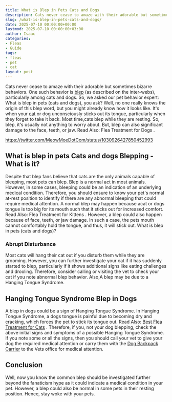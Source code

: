 ```yaml
---
title: What is Blep in Pets Cats and Dogs
description: Cats never cease to amaze with their adorable but sometimes bizarre behaviors. One such behavior is blep as described on the inter-webs, particularly among...
slug: /what-is-blep-in-pets-cats-and-dogs/
date: 2025-07-10 00:00:00+00:00
lastmod: 2025-07-10 00:00:00+03:00
author: Isaac
categories:
- Fleas
- Guide
tags:
- fleas
- pet
- cat
layout: post
---
```

Cats never cease to amaze with their adorable but sometimes bizarre behaviors. One such behavior is 
[blep](https://www.reddit.com/r/Blep/)
 (as described on the inter-webs), particularly among cats and dogs. So, we asked our pet behavior expert: What is blep in pets (cats and dogs), you ask?
Well, no one really knows the origin of this blep word, but you might already know how it looks like. It's when your [cat](https://pestpolicy.com/cat-fleas-vs-dog-fleas/) or dog unconsciously sticks out its tongue, particularly when they forget to take it back. Most time,cats blep while they are resting.
So, blep, it's usually not anything to worry about. But, blep can also significant damage to the face, teeth, or jaw. Read Also:
Flea Treatment for Dogs
.

https://twitter.com/MeowMoeDotCom/status/1030926427850452993
## What is blep in pets Cats and dogs  Blepping - What is it?
Despite that blep fans believe that cats are the only animals capable of bleeping, most pets can blep.
Blep is a normal act in most animals. However, in some cases, bleeping could be an indication of an underlying medical condition.
Therefore, you should ensure to know your pet's normal at-rest position to identify if there are any abnormal bleeping that could require medical attention.
A normal blep may happen because acat or dogs tongue is too big for its mouth such that it sticks out for increased comfort. Read Also:
Flea Treatment for Kittens
. However, a blep could also happen because of face, teeth, or jaw damage. In such a case, the pets mouth cannot comfortably hold the tongue, and thus, it will stick out. What is blep in pets (cats and dogs)?
### Abrupt Disturbance
Most cats will hang their cat out if you disturb them while they are grooming. However, you can further investigate your cat if it has suddenly started to blep, particularly if it shows additional signs like eating challenges and drooling.
Therefore, consider calling or visiting the vet to check your cat if you note abnormal blep behavior.
Also,A blep may be due to a Hanging Tongue Syndrome.
## Hanging Tongue Syndrome  Blep in Dogs
A blep in dogs could be a sign of Hanging Tongue Syndrome.
In Hanging Tongue Syndrome, a dogs tongue is painful due to becoming dry and cracking, which forces the pet to stick its tongue out.
Read Also:
[Best Flea Treatment for Cats](https://pestpolicy.com/best-flea-treatment-for-cats/)
.
Therefore, if you, not your dog blepping, check the above initial signs and symptoms of a possible Hanging Tongue Syndrome.
If you note some or all the signs, then you should call your vet to give your dog the required medical attention or carry them with the
[Dog Backpack Carrier](https://pestpolicy.com/best-dog-backpack-carrier-for-hiking/)
to the Vets office for medical attention.
## Conclusion
Well, now you know  the common
blep should be investigated further beyond the fanaticism hype as it could indicate a medical condition in your pet.
However, a blep could also be normal in some pets in their resting position. Hence, stay woke with your pets.
